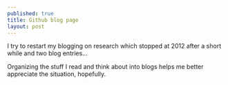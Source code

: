 ```yaml
---
published: true
title: Github blog page
layout: post
---
```

I try to restart my blogging on research which stopped at 2012 after a short while and two blog entries...

Organizing the stuff I read and think about into blogs helps me better appreciate the situation, hopefully.
